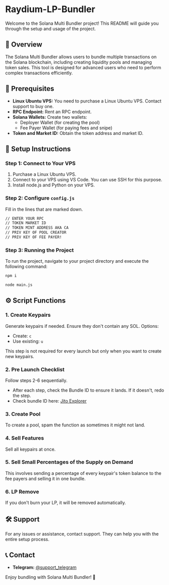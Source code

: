 
# Raydium-LP-Bundler

Welcome to the Solana Multi Bundler project! This README will guide you through the setup and usage of the project.

## 🚀 Overview
The Solana Multi Bundler allows users to bundle multiple transactions on the Solana blockchain, including creating liquidity pools and managing token sales. This tool is designed for advanced users who need to perform complex transactions efficiently.

## 📝 Prerequisites
- **Linux Ubuntu VPS:** You need to purchase a Linux Ubuntu VPS. Contact support to buy one.
- **RPC Endpoint:** Rent an RPC endpoint. 
- **Solana Wallets:** Create two wallets:
  - Deployer Wallet (for creating the pool)
  - Fee Payer Wallet (for paying fees and snipe)
- **Token and Market ID:** Obtain the token address and market ID.

## 🔧 Setup Instructions

### Step 1: Connect to Your VPS
1. Purchase a Linux Ubuntu VPS.
2. Connect to your VPS using VS Code. You can use SSH for this purpose.
3. Install node.js and Python on your VPS.

### Step 2: Configure `config.js`
Fill in the lines that are marked down.
```bash
// ENTER YOUR RPC
// TOKEN MARKET ID
// TOKEN MINT ADDRESS AKA CA
// PRIV KEY OF POOL CREATOR
// PRIV KEY OF FEE PAYER!
```

### Step 3: Running the Project
To run the project, navigate to your project directory and execute the following command:
```bash
npm i
```
```bash
node main.js
```
## ⚙️ Script Functions

### 1. Create Keypairs
Generate keypairs if needed. Ensure they don't contain any SOL. Options:
- Create: `c`
- Use existing: `u`

This step is not required for every launch but only when you want to create new keypairs.

### 2. Pre Launch Checklist
Follow steps 2-6 sequentially.
- After each step, check the Bundle ID to ensure it lands. If it doesn't, redo the step.
- Check bundle ID here: [Jito Explorer](https://explorer.jito.wtf/)

### 3. Create Pool
To create a pool, spam the function as sometimes it might not land.

### 4. Sell Features
Sell all keypairs at once.

### 5. Sell Small Percentages of the Supply on Demand
This involves sending a percentage of every keypair's token balance to the fee payers and selling it in one bundle.

### 6. LP Remove
If you don't burn your LP, it will be removed automatically.

## 🛠️ Support
For any issues or assistance, contact support. They can help you with the entire setup process.

## 📞 Contact
- **Telegram:** [@support_telegram](https://t.me/zorro0x)

Enjoy bundling with Solana Multi Bundler! 🚀
